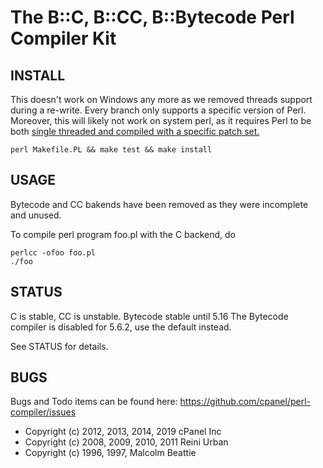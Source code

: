 The B::C, B::CC, B::Bytecode Perl Compiler Kit
======

INSTALL
-------

This doesn't work on Windows any more as we removed threads support during a
re-write. Every branch only supports a specific version of Perl. Moreover, this
will likely not work on system perl, as it requires Perl to be both [single
threaded and compiled with a specific patch
set.](https://github.com/cpanel/docker-perl-compiler/tree/perl-v5.32.0/patches)

    perl Makefile.PL && make test && make install

USAGE
-----

Bytecode and CC bakends have been removed as they were incomplete and unused.

To compile perl program foo.pl with the C backend, do

    perlcc -ofoo foo.pl
    ./foo

STATUS
------

C is stable, CC is unstable.  Bytecode stable until 5.16 The Bytecode compiler
is disabled for 5.6.2, use the default instead.

See STATUS for details.

BUGS
----

Bugs and Todo items can be found here: https://github.com/cpanel/perl-compiler/issues

* Copyright (c) 2012, 2013, 2014, 2019 cPanel Inc
* Copyright (c) 2008, 2009, 2010, 2011 Reini Urban
* Copyright (c) 1996, 1997, Malcolm Beattie

